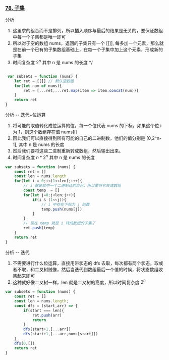 <!--
 * @Author: your name
 * @Date: 2021-08-31 09:38:35
 * @LastEditTime: 2021-08-31 09:43:58
 * @LastEditors: Please set LastEditors
 * @Description: In User Settings Edit
 * @FilePath: /LeetCode-FE-Javascript/Code/专题篇/8.位运算/2.子集/README.md
-->

### [78. 子集](https://leetcode-cn.com/problems/subsets/solution/die-dai-wei-yun-suan-dfs-by-jzsq_lyx-h04u/)

分析
1. 这里求的组合而不是排列，所以插入顺序与最后的结果是无关的，要保证数组中每一个子集都是唯一即可
2. 所以对于空的数组 nums，返回的子集只有一个 [[]], 每多加一个元素，那么就是在前一个已有的子集数组基础上，在每一个子集中加上这个元素，形成新的子集
3. 时间复杂度 ${2^n}$ 其中 n 是 nums 的长度
 */
```javascript

 var subsets = function (nums) {
    let ret = [[]] // 默认空数组
    for(let num of nums){
        ret = [...ret,...ret.map(item => item.concat(num))]
    }
    return ret
}
```
 分析 -- 迭代+位运算
 1. 将可能的取值转化成位运算的位，每一个位代表 nums 的下标，如果这个位 i 为 1，则这个数组存在值 nums[i]
 2. 因此我们可以直接得到所有可能的自己的二进制数，他们的值分别是 [0,2^n-1], 其中 n 是 nums 的长度
 3. 然后我们要将这些二进制重新转成数组，然后输出出来。
 4. 时间复杂度 ${n * 2^n}$ 其中 n 是 nums 的长度
```javascript
var subsets = function (nums) {
    const ret = []
    const len = nums.length
    for(let i = 0;i<(1<<len);i++){
        // i 就是其中一个二进制话的自己，所以要将它转成数组
        const temp  = []
        for(let j=0;j<len;j++){
            if(i & (1<<j)){
                // i 中存在下标为 j 的数
                temp.push(nums[j])
            }
        }
        // 现在 temp 就是 i 转成数组的子集了
        ret.push(temp)
    }
    return ret
}
```
分析 -- 迭代
1. 不需要进行什么位运算，直接用带状态的 dfs 去取，每次都有两个状态，取或者不取，和二叉树贼像，然后当迭代到数组最后一个值的时候，将状态数组收集起来即可
2. 这种就好像二叉树一样，len 就是二叉树的高度，所以时间复杂度 ${2^n}$ 
```javascript
var subsets = function (nums) {
    const ret = []
    const len = nums.length;
    const dfs = (start,arr) => {
        if(start === len){
            ret.push(arr)
            return
        }
        dfs(start+1,[...arr])
        dfs(start+1,[...arr,nums[start]])
    }
    dfs(0,[])
    return ret
}

```
